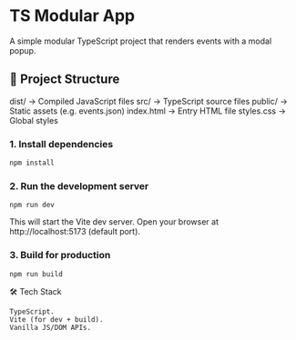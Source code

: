 # TS Modular App

A simple modular TypeScript project that renders events with a modal popup.

## 📂 Project Structure
dist/ → Compiled JavaScript files
src/ → TypeScript source files
public/ → Static assets (e.g. events.json)
index.html → Entry HTML file
styles.css → Global styles

### 1. Install dependencies
```bash
npm install
```
### 2. Run the development server
```
npm run dev
```
This will start the Vite dev server.
Open your browser at http://localhost:5173 (default port).

### 3. Build for production
```
npm run build
```
🛠 Tech Stack
```
TypeScript.
Vite (for dev + build).
Vanilla JS/DOM APIs.
````

